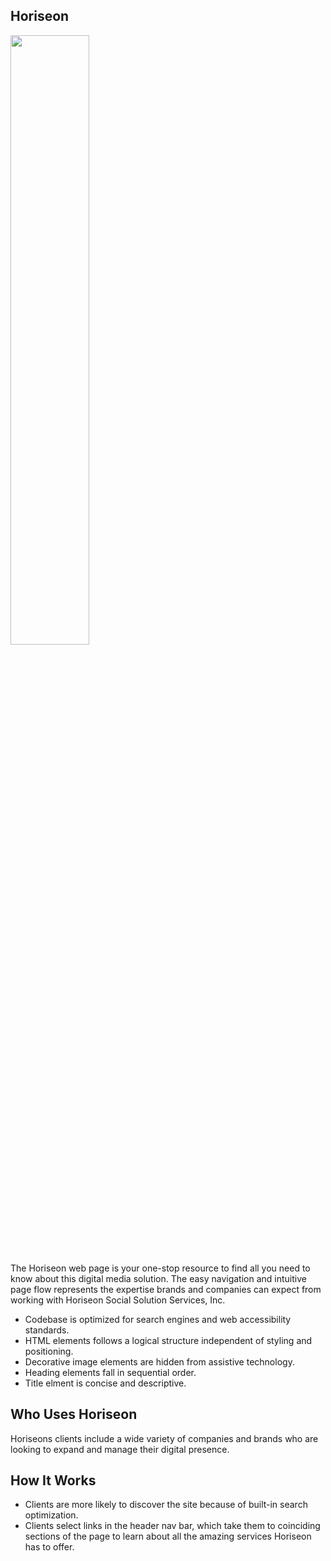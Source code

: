 ## Horiseon
<img src="./assets/images/social-media-marketing.jpg" width= "50%" height="50%" role="presentation" aria-hidden="true" style="color: #0072bb">

The Horiseon web page is your one-stop resource to find all you need to know about this digital media solution. The easy navigation and intuitive page flow represents the expertise brands and companies can expect from working with Horiseon Social Solution Services, Inc.

* Codebase is optimized for search engines and web accessibility standards.
* HTML elements follows a logical structure independent of styling and positioning.
* Decorative image elements are hidden from assistive technology.
* Heading elements fall in sequential order.
* Title elment is concise and descriptive.

## Who Uses Horiseon

Horiseons clients include a wide variety of companies and brands who are looking to expand and manage their digital presence.

## How It Works

* Clients are more likely to discover the site because of built-in search optimization.
* Clients select links in the header nav bar, which take them to coinciding sections of the page to learn about all the amazing services Horiseon has to offer.